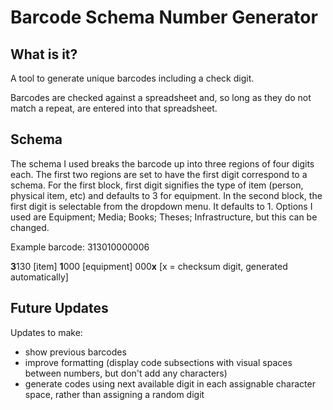 # Barcode Schema Number Generator

## What is it?
A tool to generate unique barcodes including a check digit. 

Barcodes are checked against a spreadsheet and, so long as they do not match a repeat, are entered into that spreadsheet. 

## Schema
The schema I used breaks the barcode up into three regions of four digits each. 
The first two regions are set to have the first digit correspond to a schema. 
For the first block, first digit signifies the type of item (person, physical item, etc) and defaults to 3 for equipment. 
In the second block, the first digit is selectable from the dropdown menu. It defaults to 1. Options I used are Equipment; Media; Books; Theses; Infrastructure, but this can be changed. 

Example barcode: 
313010000006

**3**130 [item] **1**000 [equipment] 000**x** [x = checksum digit, generated automatically]


## Future Updates
Updates to make: 
- show previous barcodes
- improve formatting (display code subsections with visual spaces between numbers, but don't add any characters)
- generate codes using next available digit in each assignable character space, rather than assigning a random digit
